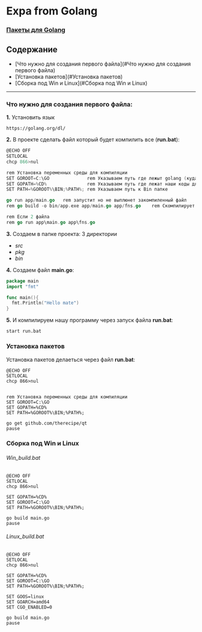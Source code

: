 # Expa from Golang

### [Пакеты для Golang](https://godoc.org/)


## Содержание

* [Что нужно для создания первого файла](#Что нужно для создания первого файла)
* [Установка пакетов](#Установка пакетов)
* [Сборка под Win и Linux](#Сборка под Win и Linux)

---

### Что нужно для создания первого файла:
**1.** Установить язык
```
https://golang.org/dl/
```
**2.** В проекте сделать файл который будет компилить все (**run.bat**):
```go
@ECHO OFF
SETLOCAL
chcp 866>nul

rem Установка переменных среды для компиляции
SET GOROOT=C:\GO              rem Указываем путь где лежыт golang (куда был установлен)
SET GOPATH=%CD%               rem Указываем путь где лежат наши коды для компиляции
SET PATH=%GOROOT%\BIN;%PATH%; rem Указываем путь к Bin папке

go run app/main.go   rem запустит но не выплюнет закомпиленный файл
rem go build -o bin/app.exe app/main.go app/fns.go    rem Скомпилирует и положит в bin/

rem Если 2 файла
rem go run app\main.go app\fns.go
```

**3.** Создаем в папке проекта: 3 директории
  + *src*
  + *pkg*
  + *bin*
  
**4.** Создаем файл **main.go**:
```go
package main
import "fmt"

func main(){
  fmt.Println("Hello mate")
}
```
  
**5.** И компилируем нашу программу через запуск файла **run.bat**:
```
start run.bat
```


### Установка пакетов
Установка пакетов делаеться через файл **run.bat**:
```batch
@ECHO OFF
SETLOCAL
chcp 866>nul


rem Установка переменных среды для компиляции
SET GOROOT=C:\GO
SET GOPATH=%CD%
SET PATH=%GOROOT%\BIN;%PATH%;

go get github.com/therecipe/qt
pause
```


  
### Сборка под Win и Linux
###### Win_build.bat
```batch
@ECHO OFF
SETLOCAL
chcp 866>nul

SET GOPATH=%CD%
SET GOROOT=C:\GO
SET PATH=%GOROOT%\BIN;%PATH%;

go build main.go
pause
```

###### Linux_build.bat
```batch
@ECHO OFF
SETLOCAL
chcp 866>nul

SET GOPATH=%CD%
SET GOROOT=C:\GO
SET PATH=%GOROOT%\BIN;%PATH%;

SET GOOS=linux
SET GOARCH=amd64
SET CGO_ENABLED=0

go build main.go
pause


```


  
  
